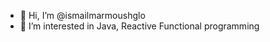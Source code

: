 - 👋 Hi, I’m @ismailmarmoushglo
- 👀 I’m interested in Java, Reactive Functional programming


<!---
ismailmarmoushglo/ismailmarmoushglo is a ✨ special ✨ repository because its `README.md` (this file) appears on your GitHub profile.
You can click the Preview link to take a look at your changes.
--->
